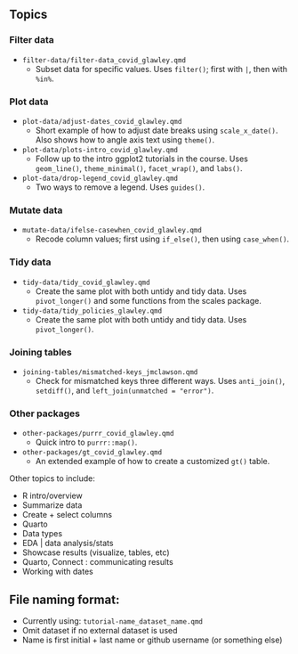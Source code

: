 ## Topics 

### Filter data
- `filter-data/filter-data_covid_glawley.qmd`
  - Subset data for specific values. Uses `filter()`; first with `|`, then with `%in%`.

### Plot data
- `plot-data/adjust-dates_covid_glawley.qmd`
    - Short example of how to adjust date breaks using `scale_x_date()`. Also shows how to angle axis text using `theme()`.
- `plot-data/plots-intro_covid_glawley.qmd`
    - Follow up to the intro ggplot2 tutorials in the course. Uses `geom_line()`, `theme_minimal()`, `facet_wrap()`, and `labs()`.
- `plot-data/drop-legend_covid_glawley.qmd`
    - Two ways to remove a legend. Uses `guides()`.

### Mutate data
- `mutate-data/ifelse-casewhen_covid_glawley.qmd`
    - Recode column values; first using `if_else()`, then using `case_when()`.

### Tidy data
- `tidy-data/tidy_covid_glawley.qmd`
    - Create the same plot with both untidy and tidy data. Uses `pivot_longer()` and some functions from the scales package.
- `tidy-data/tidy_policies_glawley.qmd`
    - Create the same plot with both untidy and tidy data. Uses `pivot_longer()`.

### Joining tables
- `joining-tables/mismatched-keys_jmclawson.qmd`
    - Check for mismatched keys three different ways. Uses `anti_join()`, `setdiff()`, and `left_join(unmatched = "error")`.

### Other packages
- `other-packages/purrr_covid_glawley.qmd`
    - Quick intro to `purrr::map()`.
- `other-packages/gt_covid_glawley.qmd`
    - An extended example of how to create a customized `gt()` table.

Other topics to include:
- R intro/overview
- Summarize data
- Create + select columns
- Quarto
- Data types
- EDA | data analysis/stats
- Showcase results (visualize, tables, etc)
- Quarto, Connect : communicating results
- Working with dates

## File naming format:
- Currently using: `tutorial-name_dataset_name.qmd`
- Omit dataset if no external dataset is used
- Name is first initial + last name or github username (or something else)

